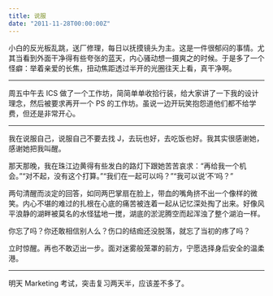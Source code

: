 ```yaml
---
title: 说服
date: "2011-11-28T00:00:00Z"
---
```


小白的反光板乱跳，送厂修理，每日以抚摸镜头为主。这是一件很郁闷的事情。尤其当看到外面干净得有些夸张的蓝天，内心骚动想一摄爽之的时候。于是多了一个怪癖：举着亲爱的长焦，扭动焦距透过半开的光圈往天上看，真干净啊。

---

周五中午去 ICS 做了一个工作坊，简简单单收拾行装，给大家讲了一下我的设计理念，然后被要求再开一个 PS 的工作坊。虽说一边开玩笑抱怨道他们都不给学费，但还是非常开心。

---

我在说服自己，说服自己不要去找 J，去玩也好，去吃饭也好。我其实很感谢她，感谢她把我叫醒。

那天那晚，我在珠江边黄得有些发白的路灯下跟她苦苦哀求：“再给我一个机会。”“对不起，没有这个打算。”“我们在一起可以吗？”“我可以说‘不’吗？”

两句清醒而淡定的回答，如同两巴掌扇在脸上，带血的嘴角挤不出一个像样的微笑。内心不堪的难过的扎根在心底的痛苦被连着一起从记忆深处掏了出来。好像风平浪静的湖畔被莫名的水怪猛地一搅，湖底的淤泥腾空而起浑浊了整个湖泊一样。

你忘了吗？你还敢相信别人么？伤口的结痂还没脱落，就忘了当初的疼了吗？

立时惊醒。再也不敢迈出一步。面对迷雾般笼罩的前方，宁愿选择身后安全的温柔港。

---

明天 Marketing 考试，突击复习两天半，应该差不多了。

